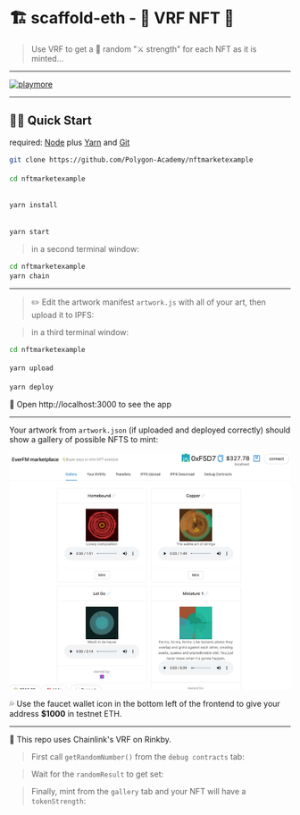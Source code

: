 # 🏗 scaffold-eth - 🎲 VRF NFT 🎫

> Use VRF to get a 🎲 random "⚔️ strength" for each NFT as it is minted...

---

[![playmore](https://user-images.githubusercontent.com/2653167/111368021-f9240c80-865a-11eb-95aa-f88e9b06aad0.png)](https://youtu.be/63sXEPIEh-k?t=1773)

---

## 🏃‍♀️ Quick Start

required: [Node](https://nodejs.org/dist/latest-v12.x/) plus [Yarn](https://classic.yarnpkg.com/en/docs/install/) and [Git](https://git-scm.com/downloads)


```bash
git clone https://github.com/Polygon-Academy/nftmarketexample

cd nftmarketexample
```

```bash

yarn install

```

```bash

yarn start

```

> in a second terminal window:

```bash
cd nftmarketexample
yarn chain

```

---

> ✏️ Edit the artwork manifest `artwork.js` with all of your art, then upload it to IPFS:

> in a third terminal window:


```bash
cd nftmarketexample

yarn upload

yarn deploy

```

📱 Open http://localhost:3000 to see the app

---

Your artwork from `artwork.json` (if uploaded and deployed correctly) should show a gallery of possible NFTS to mint:

![image](./gallery.jpg)

💦 Use the faucet wallet icon in the bottom left of the frontend to give your address **$1000** in testnet ETH.

---



🎲 This repo uses Chainlink's VRF on Rinkby.

> First call `getRandomNumber()` from the `debug contracts` tab:



> Wait for the `randomResult` to get set:



> Finally, mint from the `gallery` tab and your NFT will have a `tokenStrength`:

